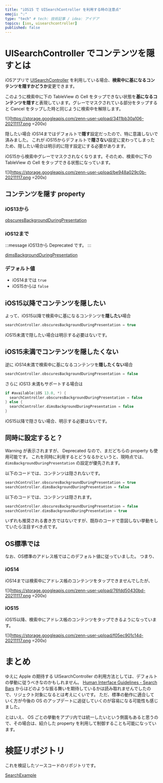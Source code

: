 ```yaml
---
title: "iOS15 で UISearchController を利用する時の注意点"
emoji: "💡"
type: "tech" # tech: 技術記事 / idea: アイデア
topics: [ios, uisearchcontroller]
published: false
---
```


# UISearchController でコンテンツを隠すとは

iOSアプリで [UISearchController](https://developer.apple.com/documentation/uikit/uisearchcontroller) を利用している場合、**検索中に基になるコンテンツを隠すかどうか**変更できます。

このように検索中に下の TableView の Cell をタップできない状態を**基になるコンテンツを隠す**と表現しています。グレーでマスクされている部分をタップすると Cancel をタップした時と同じように検索中を解除します。

![](https://storage.googleapis.com/zenn-user-upload/3411bb30a106-20211117.png =200x)

隠したい場合 iOS14まではデフォルトで**隠す**設定だったので、特に意識しないで済みました。
これが iOS15からデフォルトで**隠さない**設定に変わってしまったため、隠したい場合は明示的に隠す設定にする必要があります。

iOS15から検索中グレーでマスクされなくなります。そのため、検索中に下の TableView の Cell をタップできる状態になっています。

![](https://storage.googleapis.com/zenn-user-upload/be948a029c0b-20211117.png =200x)

## コンテンツを隠す property

### iOS13から
[obscuresBackgroundDuringPresentation](https://developer.apple.com/documentation/uikit/uisearchcontroller/1618656-obscuresbackgroundduringpresenta)

### iOS12まで

:::message
iOS13から Deprecated です。
:::

[dimsBackgroundDuringPresentation](https://developer.apple.com/documentation/uikit/uisearchcontroller/1618660-dimsbackgroundduringpresentation)

### デフォルト値

- iOS14までは `true`
- iOS15からは `false`

## iOS15以降でコンテンツを隠したい

よって、iOS15以降で検索中に基になるコンテンツを**隠したい**場合

```swift
searchController.obscuresBackgroundDuringPresentation = true
```

iOS15未満で隠したい場合は明示する必要はないです。

## iOS15未満でコンテンツを隠したくない

逆に iOS14未満で検索中に基になるコンテンツを**隠したくない**場合

```swift
searchController.obscuresBackgroundDuringPresentation = false
```

さらに iOS13 未満もサポートする場合は

```swift
if #available(iOS 13.0, *) {
  searchController.obscuresBackgroundDuringPresentation = false
} else {
  searchController.dimsBackgroundDuringPresentation = false
}
```

iOS15以降で隠さない場合、明示する必要はないです。

## 同時に設定すると？

Warning が表示されますが、 Deprecated なので、まだどちらの property も使用可能です。
これを同時に利用するとどうなるかというと、現時点では、 `dimsBackgroundDuringPresentation` の設定が優先されます。

以下のコードでは、コンテンツは隠されないです。

```swift
searchController.obscuresBackgroundDuringPresentation = true
searchController.dimsBackgroundDuringPresentation = false
```

以下のコードでは、コンテンツは隠されます。

```swift
searchController.obscuresBackgroundDuringPresentation = false
searchController.dimsBackgroundDuringPresentation = true
```

いずれも推奨される書き方ではないですが、既存のコードで意図しない挙動をしていたら注目すべき点です。

## OS標準では
なお、OS標準のアドレス帳ではこのデフォルト値に従っていました。
つまり、

### iOS14

iOS14までは検索中にアドレス帳のコンテンツをタップできませんでしたが、

![](https://storage.googleapis.com/zenn-user-upload/76fdd50430bd-20211117.png =200x)

### iOS15

iOS15以降、検索中にアドレス帳のコンテンツをタップできるようになっています。

![](https://storage.googleapis.com/zenn-user-upload/f05ec901c14d-20211117.png =200x)

# まとめ

ゆえに Apple の期待する UISearchController の利用方法としては、デフォルトの挙動に従うべきなのかもしれません。
[Human Interface Guidelines - Search Bars](https://developer.apple.com/design/human-interface-guidelines/ios/bars/search-bars/) からはどのような振る舞いを期待しているかは読み取れませんでしたので、リジェクト対象になるとは考えにくいです。
ただ、標準の動作に適合していく方が今後の OS のアップデートに追従していくのが容易になる可能性も感じました。

とはいえ、 OS ごとの挙動をアプリ内では統一したいという側面もあると思うので、その場合は、紹介した property を利用して制御することも可能になっています。

# 検証リポジトリ
これを検証したソースコードのリポジトリです。

[SearchExample](https://github.com/ykws/SearchExample)

